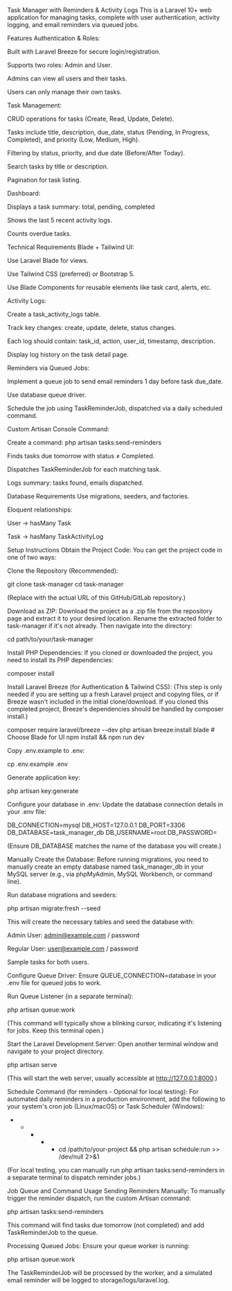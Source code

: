 Task Manager with Reminders & Activity Logs
This is a Laravel 10+ web application for managing tasks, complete with user authentication, activity logging, and email reminders via queued jobs.

Features
Authentication & Roles:

Built with Laravel Breeze for secure login/registration.

Supports two roles: Admin and User.

Admins can view all users and their tasks.

Users can only manage their own tasks.

Task Management:

CRUD operations for tasks (Create, Read, Update, Delete).

Tasks include title, description, due_date, status (Pending, In Progress, Completed), and priority (Low, Medium, High).

Filtering by status, priority, and due date (Before/After Today).

Search tasks by title or description.

Pagination for task listing.

Dashboard:

Displays a task summary: total, pending, completed

Shows the last 5 recent activity logs.

Counts overdue tasks.

Technical Requirements
Blade + Tailwind UI:

Use Laravel Blade for views.

Use Tailwind CSS (preferred) or Bootstrap 5.

Use Blade Components for reusable elements like task card, alerts, etc.

Activity Logs:

Create a task_activity_logs table.

Track key changes: create, update, delete, status changes.

Each log should contain: task_id, action, user_id, timestamp, description.

Display log history on the task detail page.

Reminders via Queued Jobs:

Implement a queue job to send email reminders 1 day before task due_date.

Use database queue driver.

Schedule the job using TaskReminderJob, dispatched via a daily scheduled command.

Custom Artisan Console Command:

Create a command: php artisan tasks:send-reminders

Finds tasks due tomorrow with status ≠ Completed.

Dispatches TaskReminderJob for each matching task.

Logs summary: tasks found, emails dispatched.

Database Requirements
Use migrations, seeders, and factories.

Eloquent relationships:

User → hasMany Task

Task → hasMany TaskActivityLog

Setup Instructions
Obtain the Project Code:
You can get the project code in one of two ways:

Clone the Repository (Recommended):

git clone <your-repo-url> task-manager
cd task-manager

(Replace <your-repo-url> with the actual URL of this GitHub/GitLab repository.)

Download as ZIP:
Download the project as a .zip file from the repository page and extract it to your desired location. Rename the extracted folder to task-manager if it's not already. Then navigate into the directory:

cd path/to/your/task-manager

Install PHP Dependencies:
If you cloned or downloaded the project, you need to install its PHP dependencies:

composer install

Install Laravel Breeze (for Authentication & Tailwind CSS):
(This step is only needed if you are setting up a fresh Laravel project and copying files, or if Breeze wasn't included in the initial clone/download. If you cloned this completed project, Breeze's dependencies should be handled by composer install.)

composer require laravel/breeze --dev
php artisan breeze:install blade # Choose Blade for UI
npm install && npm run dev

Copy .env.example to .env:

cp .env.example .env

Generate application key:

php artisan key:generate

Configure your database in .env:
Update the database connection details in your .env file:

DB_CONNECTION=mysql
DB_HOST=127.0.0.1
DB_PORT=3306
DB_DATABASE=task_manager_db
DB_USERNAME=root
DB_PASSWORD=

(Ensure DB_DATABASE matches the name of the database you will create.)

Manually Create the Database:
Before running migrations, you need to manually create an empty database named task_manager_db in your MySQL server (e.g., via phpMyAdmin, MySQL Workbench, or command line).

Run database migrations and seeders:

php artisan migrate:fresh --seed

This will create the necessary tables and seed the database with:

Admin User: admin@example.com / password

Regular User: user@example.com / password

Sample tasks for both users.

Configure Queue Driver:
Ensure QUEUE_CONNECTION=database in your .env file for queued jobs to work.

Run Queue Listener (in a separate terminal):

php artisan queue:work

(This command will typically show a blinking cursor, indicating it's listening for jobs. Keep this terminal open.)

Start the Laravel Development Server:
Open another terminal window and navigate to your project directory.

php artisan serve

(This will start the web server, usually accessible at http://127.0.0.1:8000.)

Schedule Command (for reminders - Optional for local testing):
For automated daily reminders in a production environment, add the following to your system's cron job (Linux/macOS) or Task Scheduler (Windows):

* * * * * cd /path/to/your-project && php artisan schedule:run >> /dev/null 2>&1

(For local testing, you can manually run php artisan tasks:send-reminders in a separate terminal to dispatch reminder jobs.)

Job Queue and Command Usage
Sending Reminders Manually:
To manually trigger the reminder dispatch, run the custom Artisan command:

php artisan tasks:send-reminders

This command will find tasks due tomorrow (not completed) and add TaskReminderJob to the queue.

Processing Queued Jobs:
Ensure your queue worker is running:

php artisan queue:work

The TaskReminderJob will be processed by the worker, and a simulated email reminder will be logged to storage/logs/laravel.log.
